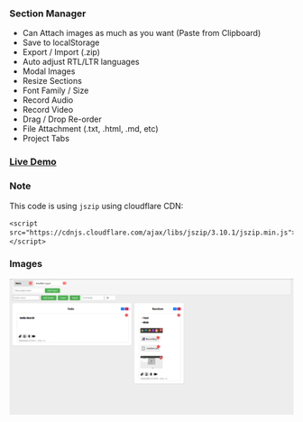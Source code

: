### Section Manager
- Can Attach images as much as you want (Paste from Clipboard)
- Save to localStorage
- Export / Import (.zip)
- Auto adjust RTL/LTR languages
- Modal Images
- Resize Sections
- Font Family / Size
- Record Audio
- Record Video
- Drag / Drop Re-order
- File Attachment (.txt, .html, .md, etc)
- Project Tabs

### [Live Demo](https://ixjb94.github.io/section-manager/)

### Note
This code is using `jszip` using cloudflare CDN:    
```
<script src="https://cdnjs.cloudflare.com/ajax/libs/jszip/3.10.1/jszip.min.js"></script>
```

### Images
![Image](https://raw.githubusercontent.com/ixjb94/section-manager/master/img10.png "Image")